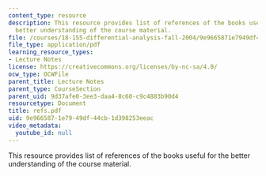 ```yaml
---
content_type: resource
description: This resource provides list of references of the books useful for the
  better understanding of the course material.
file: /courses/18-155-differential-analysis-fall-2004/9e9665871e7949df44cb1d398253eeac_refs.pdf
file_type: application/pdf
learning_resource_types:
- Lecture Notes
license: https://creativecommons.org/licenses/by-nc-sa/4.0/
ocw_type: OCWFile
parent_title: Lecture Notes
parent_type: CourseSection
parent_uid: 9d37afe0-3ee3-daa4-8c60-c9c4883b90d4
resourcetype: Document
title: refs.pdf
uid: 9e966587-1e79-49df-44cb-1d398253eeac
video_metadata:
  youtube_id: null
---
```

This resource provides list of references of the books useful for the better understanding of the course material.